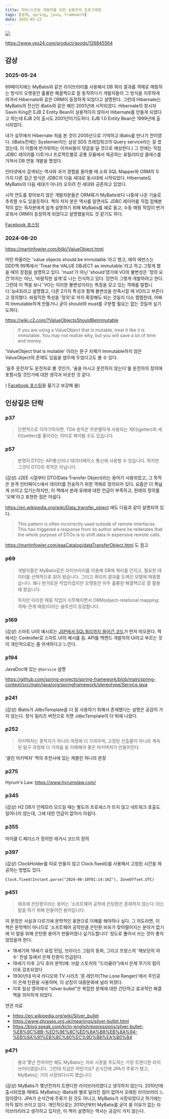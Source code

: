 ```yaml
---
title: 자바/스프링 개발자를 위한 실용주의 프로그래밍
tags: [설계, spring, java, framework]
date: 2025-05-23
---
```


![](https://image.yes24.com/goods/126845564/XL)

https://www.yes24.com/product/goods/126845564


## 감상

### 2025-05-24

69페이지에는 MyBatis와 같은 라이브러리를 사용해서 DB 쿼리 결과를 객체로 매핑하는 방식이 오랫동안 훌륭한 해결책으로 잘 동작하다가 개발자들이 그 방식을 지루하게 여겨서 Hibernate와 같은 ORM이 등장하게 되었다고 설명한다.
그런데 Hibernate는 MyBatis의 전신인 iBatis와 같은 해인 2001년에 시작되었다.
Hibernate의 창시자 Gavin King은 EJB 2 Entity Bean이 실용적이지 않아서 Hibernate를 만들게 되었다고 하는데 EJB 2의 출시도 2001년이기도하다. EJB 1.0 Entity Bean은 1999년에 출시되었다.

내가 실무에서 Hibernate 처음 본 것이 2005년으로 기억하고 iBatis를 만나기 전이였다. (iBatis전에는 Systemier라는 삼성 SDS 프레임워크의 Query service라는 걸 썼었는데, 이 이름에 반가워하는 아저씨들이 댓글을 달 것으로 예상한다.)
그 전에는 직접 JDBC 레이어를 다루거나 프로젝트별로 공통 모듈에서 제공하는 유틸리티성 클래스를 거쳐서 DB 연동 개발을 했었다.

인터넷에서 검색되는 역사와 과거 경험을 돌아볼 때 소위 SQL Mapper와 ORM의 두 가지 다른 접근 방식은 JDBC의 다음 세대로 동시대에 시작되었다. Hibernate도 MyBatis의 다음 세대가 아니라 오히려 전 세대와 공존하고 있었다.

시작 연도를 찾아보지 않은 개발자분들은 ORM류가 MyBatis보다 나중에 나온 기술로 추측할 수도 있을듯하다. 책의 저자 분은 역사를 알면서도 JDBC 레이어를 직접 접해본 적이 없는 독자분에게 쉽게 설명하기 위해  MyBatis를 예로 들고, 수동 매핑 작업이 번거로워서 ORM이 등장하게 되었다고 설명했을지도 것 같기도 하다.

[Facebook 포스팅](https://www.facebook.com/benelog/posts/pfbid02kVEAsViEarNQHCMxMFYKeQEufAe5sRb2nHEWs4TjCAGfoEvXByhkSFo3ZCjwKEKNl)

### 2024-08-20
https://martinfowler.com/bliki/ValueObject.html

마틴 파울러는 'value objects should be immutable.'라고 했고, 에릭 에반스는 DDD책 99쪽에서 'Treat the VALUE OBJECT as immutable.'라고 하고 그렇게 했을 때의 장점을 설명하고 있다.
'must'가 아닌 'should'였기에 VO의 불변성은 '정의 요건'까지는 아닌,  '바람직한 설계'로 나는 인식하고 있다. 당연히 그렇게 개발하려고 한다.
그런데 이 책을 보니 'VO는 이러한 불변성이라는 특징을 갖고 있는 객체를 말합니다.'(p43)라고 설명했고, 다른 2가지 특성과 함께 불변성을 만족시킬 때 VO라고 부른다고 정의했다.
바람직한 특성을 '정의'로 까지 확장해도 되는 것일지 다소 찜찜한데, 어짜피 Immutable하게 만들거니 굳이 should와 must를 구분할 필요는 없는 것일까 싶기도하다.

https://wiki.c2.com/?ValueObjectsShouldBeImmutable

> If you are using a ValueObject that is mutable, treat it like it is immutable. You may not realize why, but you will save a lot of time and money.

'ValueObject that is mutable' 이라는 문구 자체가 Immutable하지 않은 ValueObject의 존재도 있음을 염두에 두었다고도 볼 수 있다.

'음주 운전자'도 운전자로 볼 것인가, '술을 마시고 운전하지 않는다'를 운전자의 정의에 포함시킬 것인가에 대한 생각과 비슷한 것 같다.

( [Facebook 포스팅](https://www.facebook.com/benelog/posts/pfbid026yS9pWVEqQhTG3N4myYHAZaQc6k27QAWyNzmAoYkZDRkWNLhUAYkyKcoz9kdSdB8l)을 옮기고 보강해 봄)

## 인상깊은 단락

### p37

> 단편적으로 이야기하자면, TDA 원칙은 무분별하게 사용되는 게터(getter)와 세터(setter)를 줄이라는 의미로 해석될 수도 있습니다.

### p57

> 분명히 DTO는 API통신이나 테이터베이스 통신에 사용할 수 있습니다. 하지만 그것이 DTO의 목적은 아닙니다.

(감상) J2EE 시절부터 DTO(Data Transfer Object)라는 용어가 사용되었고, 그 목적은 원격 인터페이스에서 데이터를 전송하기 위한 객체로 정의되어 있다. 요즘은 더 폭넓게 쓰이고 있기는하지만, 이 책에서 본래 유래에 대한 언급이 부족하고, 원래의 정의를 '오해'라고 표현한 점은 아쉽다.

https://en.wikipedia.org/wiki/Data_transfer_object 에도 다음과 같이 설명되어 있다.

> This pattern is often incorrectly used outside of remote interfaces. This has triggered a response from its author where he reiterates that the whole purpose of DTOs is to shift data in expensive remote calls.

https://martinfowler.com/eaaCatalog/dataTransferObject.html 도 참고

### p69
> 개발자들은 MyBatis같은 라이브러리를 이용해 DB에 쿼리를 던지고, 필요한 데이터를 선택적으로 읽어 왔습니다. 그리고 쿼리의 결과를 도메인 모델에 매핑했습니다. 꽤나 번거로운 작업이였지만 오랫동안 아주 훌륭한 해결책으로 잘 활용돼 왔습니다.

> 하지만 이러한 매핑 작업이 지루해지면서 ORM(object-relational mapping: 객체-관계 매핑)이라는 솔루션이 등장합니다.

### p169
(감상)
스마트 UI의 예시로는 [JSP에서 SQL쿼리까지 들어간 코드](https://gist.github.com/benelog/2ef5203d7af40c0492871f886c644f21)가 먼저 떠오른다.
책에서는 Controller로 스마트 UI의 예시를 듬. API를 백엔드 개발자의 UI라고 부르는 것이 개인적으로는 좀 어색하다고 느낀다.

### p194
JavaDoc에 있는 `@Service` 설명

https://github.com/spring-projects/spring-framework/blob/main/spring-context/src/main/java/org/springframework/stereotype/Service.java

### p241
(감상) iBatis가 JdbcTemplate을 더 잘 사용하기 위해서 존재했다는 설명은 공감이 가지 않는다. 정식 릴리즈 버전으로 치면 JdbcTemplate이 더 뒤에 나왔다.

### p252
> 아키텍처는 종착지가 아니라 여정에 더 가까우며, 고정된 산출물이 아니라 계속된 탐구 과정에 더 가까움
을 이해해야 좋은 아키텍처가 만들어진다.

'클린 아키텍처' 책의 추천사에 있는 케블린 허니의 문장

### p275
Hyrum's Law. https://www.hyrumslaw.com/

### p345
(감상) H2 DB가 인메모리 모드일 때는 별도의 프로세스가 뜨지 않고 네트워크 호출도 일어나지 않는데, 그에 대한 언급이 없어서 아쉽다.

### p355
마이클 C.페더스가 정의한 레거시 코드의 정의

### p397
(감상) ClockHolder를 따로 만들지 않고 Clock.fixed()를 사용해서 고정된 시간을 제공하는 방법도 있다.

`Clock.fixed(Instant.parse("2024-06-10T01:14:16Z"), ZoneOffset.UTC)`

### p451

> 애초에 은탄환이라는 용어는 '소프트웨어 공학에 은탕환은 존재하지 않는다.'라는 말을 하기 위해 만들어진 용어입니다.

이 문장은 사실과 다르기에 문학적인 표현으로 이해를 해야하나 싶다. 그 의도라면, 이 책은 문학책이 아니므로  '소프트웨어 공학만큼 은탄환 비유가 맞아떨어지는 분야가 없기에 이 말을 위해 은탄환 용어가 만들어졌나 싶기도합니다' 정도로 풀어서 쓰는 것이 좋지 않았을까 한다.

* 18세기와 19세기 유럽 민담, 브라더스 그림의 동화, 그리고 프랑스의 '제보당의 야수' 전설 등에서 은제 탄환이 언급된다.
* 19세기 이후 고딕 호러 문학(예: 브람 스토커의 "드라큘라")에서 은제 무기의 힘이 더욱 강조되었다
* 1930년대 미국 라디오와 TV 시리즈 '론 레인저(The Lone Ranger)'에서 주인공이 은제 탄환을 사용하며, 이 상징이 대중문화에 널리 퍼졌다.
* 이후 일상 영어에서 "silver bullet"은 복잡한 문제에 대한 간단하고 효과적인 해결책을 의미하게 되었다.

연관 자료
* https://en.wikipedia.org/wiki/Silver_bullet
* https://www.phrases.org.uk/meanings/silver-bullet.html
* https://blog.speak.com/kr/in-english/expressions/silver-bullet-%EB%9C%BB-%ED%9E%8C%ED%8A%B8%EB%8A%94-%EB%8A%91%EB%8C%80%EC%9D%B8%EA%B0%84

### p471
> 불과 몇년 전까지만 해도 MyBatis는 자바 시장을 주도하는 가장 트렌디한 라이브러리였습니다. 그런데 지금은 어떤가요? 순식간에 JPA가 주류가 됐고, MyBatis는 거의 사장되다시피 했습니다.

(감상) MyBatis가 몇년전까지 트렌디한 라이브러리였다고 생각하지 않는다. 2010년에 출시되었을 때에도 MyBatis는 iBatis와 별로 달라진 점이 없어서 오래된 라이브러리 느낌이였다. JPA가 순식간에 주류가 된 것도 아니고, MyBatis가 사장되었다고 하기에는 아직 많이 쓰이고 있다. 개인적으로는 2010년부터 MyBatis를 굳이 쓸 이유가 없는 라이브러리라고 생각하고 있지만, 이 책이 설명하는 역사는 공감이 가지 않는다.
